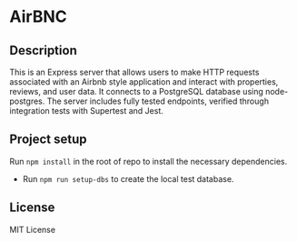 # AirBNC

## Description 
This is an Express server that allows users to make HTTP requests associated with an Airbnb style application and interact with properties, reviews, and user data. It connects to a PostgreSQL database using node-postgres. The server includes fully tested endpoints, verified through integration tests with Supertest and Jest. 

## Project setup

Run `npm install` in the root of repo to install the necessary dependencies.

- Run `npm run setup-dbs` to create the local test database.

## License 
MIT License
